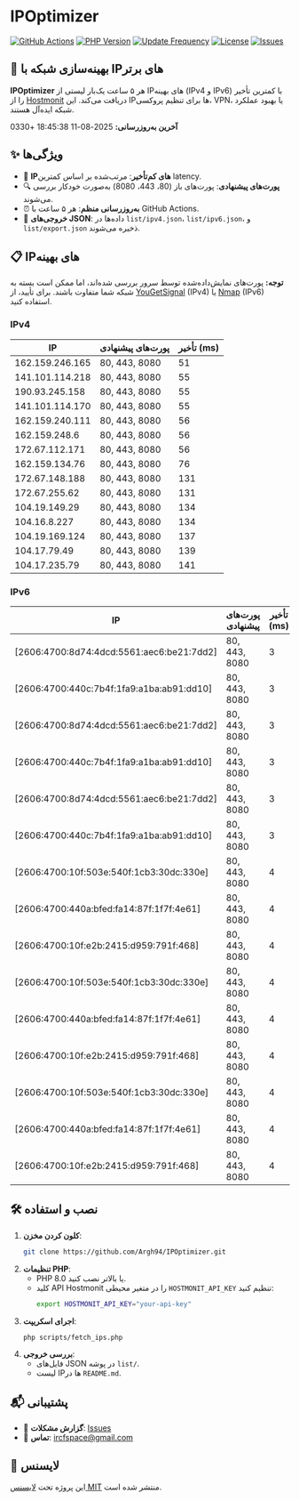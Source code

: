 # IPOptimizer

[![GitHub Actions](https://github.com/Argh94/IPOptimizer/workflows/IPOptimizer/badge.svg)](https://github.com/Argh94/IPOptimizer/actions)
[![PHP Version](https://img.shields.io/badge/PHP-8.0-blue)](https://www.php.net)
[![Update Frequency](https://img.shields.io/badge/Updates-Every%205%20Hours-green)](https://github.com/Argh94/IPOptimizer)
[![License](https://img.shields.io/badge/License-MIT-yellow)](https://opensource.org/licenses/MIT)
[![Issues](https://img.shields.io/github/issues/Argh94/IPOptimizer)](https://github.com/Argh94/IPOptimizer/issues)

## 🚀 بهینه‌سازی شبکه با IPهای برتر

**IPOptimizer** هر ۵ ساعت یک‌بار لیستی از IPهای بهینه (IPv4 و IPv6) با کمترین تأخیر را از [Hostmonit](https://hostmonit.com/) دریافت می‌کند. این IPها برای تنظیم پروکسی، VPN، یا بهبود عملکرد شبکه ایده‌آل هستند.

**آخرین به‌روزرسانی:** 2025-08-11 18:45:38 +0330

## ✨ ویژگی‌ها
- 📡 **IPهای کم‌تأخیر**: مرتب‌شده بر اساس کمترین latency.
- 🔍 **پورت‌های پیشنهادی**: پورت‌های باز (80، 443، 8080) به‌صورت خودکار بررسی می‌شوند.
- ⏰ **به‌روزرسانی منظم**: هر ۵ ساعت با GitHub Actions.
- 📄 **خروجی‌های JSON**: داده‌ها در `list/ipv4.json`، `list/ipv6.json`، و `list/export.json` ذخیره می‌شوند.

## 📋 IPهای بهینه

**توجه:** پورت‌های نمایش‌داده‌شده توسط سرور بررسی شده‌اند، اما ممکن است بسته به شبکه شما متفاوت باشند. برای تأیید، از [YouGetSignal](https://www.yougetsignal.com/tools/open-ports/) (IPv4) یا [Nmap](https://nmap.org/) (IPv6) استفاده کنید.

### IPv4
| IP | پورت‌های پیشنهادی | تأخیر (ms) |
|----|-------------------|------------|
| 162.159.246.165 | 80, 443, 8080 | 51 |
| 141.101.114.218 | 80, 443, 8080 | 55 |
| 190.93.245.158 | 80, 443, 8080 | 55 |
| 141.101.114.170 | 80, 443, 8080 | 55 |
| 162.159.240.111 | 80, 443, 8080 | 56 |
| 162.159.248.6 | 80, 443, 8080 | 56 |
| 172.67.112.171 | 80, 443, 8080 | 56 |
| 162.159.134.76 | 80, 443, 8080 | 76 |
| 172.67.148.188 | 80, 443, 8080 | 131 |
| 172.67.255.62 | 80, 443, 8080 | 131 |
| 104.19.149.29 | 80, 443, 8080 | 134 |
| 104.16.8.227 | 80, 443, 8080 | 134 |
| 104.19.169.124 | 80, 443, 8080 | 137 |
| 104.17.79.49 | 80, 443, 8080 | 139 |
| 104.17.235.79 | 80, 443, 8080 | 141 |

### IPv6
| IP | پورت‌های پیشنهادی | تأخیر (ms) |
|----|-------------------|------------|
| [2606:4700:8d74:4dcd:5561:aec6:be21:7dd2] | 80, 443, 8080 | 3 |
| [2606:4700:440c:7b4f:1fa9:a1ba:ab91:dd10] | 80, 443, 8080 | 3 |
| [2606:4700:8d74:4dcd:5561:aec6:be21:7dd2] | 80, 443, 8080 | 3 |
| [2606:4700:440c:7b4f:1fa9:a1ba:ab91:dd10] | 80, 443, 8080 | 3 |
| [2606:4700:8d74:4dcd:5561:aec6:be21:7dd2] | 80, 443, 8080 | 3 |
| [2606:4700:440c:7b4f:1fa9:a1ba:ab91:dd10] | 80, 443, 8080 | 3 |
| [2606:4700:10f:503e:540f:1cb3:30dc:330e] | 80, 443, 8080 | 4 |
| [2606:4700:440a:bfed:fa14:87f:1f7f:4e61] | 80, 443, 8080 | 4 |
| [2606:4700:10f:e2b:2415:d959:791f:468] | 80, 443, 8080 | 4 |
| [2606:4700:10f:503e:540f:1cb3:30dc:330e] | 80, 443, 8080 | 4 |
| [2606:4700:440a:bfed:fa14:87f:1f7f:4e61] | 80, 443, 8080 | 4 |
| [2606:4700:10f:e2b:2415:d959:791f:468] | 80, 443, 8080 | 4 |
| [2606:4700:10f:503e:540f:1cb3:30dc:330e] | 80, 443, 8080 | 4 |
| [2606:4700:440a:bfed:fa14:87f:1f7f:4e61] | 80, 443, 8080 | 4 |
| [2606:4700:10f:e2b:2415:d959:791f:468] | 80, 443, 8080 | 4 |

## 🛠️ نصب و استفاده
1. **کلون کردن مخزن**:
   ```bash
   git clone https://github.com/Argh94/IPOptimizer.git
   ```
2. **تنظیمات PHP**:
   - PHP 8.0 یا بالاتر نصب کنید.
   - کلید API Hostmonit را در متغیر محیطی `HOSTMONIT_API_KEY` تنظیم کنید:
     ```bash
     export HOSTMONIT_API_KEY="your-api-key"
     ```
3. **اجرای اسکریپت**:
   ```bash
   php scripts/fetch_ips.php
   ```
4. **بررسی خروجی**:
   - فایل‌های JSON در پوشه `list/`.
   - لیست IPها در `README.md`.

## 📬 پشتیبانی
- 🐛 **گزارش مشکلات**: [Issues](https://github.com/Argh94/IPOptimizer/issues)
- 📧 **تماس**: [ircfspace@gmail.com](mailto:ircfspace@gmail.com)

## 📄 لایسنس
این پروژه تحت [لایسنس MIT](https://github.com/Argh94/HandWave/blob/main/LICENCE) منتشر شده است.
